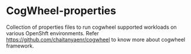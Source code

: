 # CogWheel-properties
Collection of properties files to run cogwheel supported workloads on various OpenShft environments. Refer https://github.com/chaitanyaenr/cogwheel to know more about cogwheel framework.
